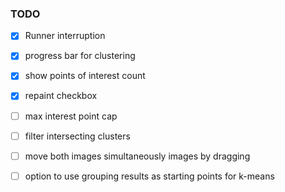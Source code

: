 ### TODO

- [x] Runner interruption
- [x] progress bar for clustering
- [x] show points of interest count
- [x] repaint checkbox

- [ ] max interest point cap
- [ ] filter intersecting clusters
- [ ] move both images simultaneously images by dragging
- [ ] option to use grouping results as starting points for k-means